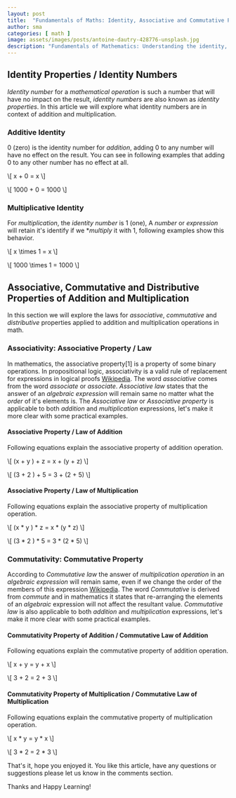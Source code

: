 ```yaml
---
layout: post
title:  "Fundamentals of Maths: Identity, Associative and Commutative Properties Of Numbers"
author: sma
categories: [ math ]
image: assets/images/posts/antoine-dautry-428776-unsplash.jpg
description: "Fundamentals of Mathematics: Understanding the identity, associative and commutative properties for addition and multiplication of numbers."
---
```


## Identity Properties / Identity Numbers
*Identity number* for a *mathematical operation* is such a number that will have no impact on the result, *identity numbers* are also known as *identity properties*. In this article we will explore what identity numbers are in context of addition and multiplication.

### Additive Identity
$0$ (zero) is the identity number for *addition*, adding $0$ to any number will have no effect on the result. You can see in following examples that adding $0$ to any other number has no effect at all.

\\[
x + 0 = x
\\]

\\[
1000 + 0 = 1000
\\]

### Multiplicative Identity
For *multiplication*, the *identity number* is $1$ (one), A *number* or *expression* will retain it's identify if we **multiply* it with $1$, following examples show this behavior.

\\[
x \times 1 = x
\\]

\\[
1000 \times 1 = 1000
\\]

## Associative, Commutative and Distributive Properties of Addition and Multiplication

In this section we will explore the laws for *associative*, *commutative* and *distributive* properties applied to  addition and multiplication operations in math.

### Associativity: Associative Property / Law

In mathematics, the associative property[1] is a property of some binary operations. In propositional logic, associativity is a valid rule of replacement for expressions in logical proofs [Wikipedia](https://en.wikipedia.org/wiki/Associative_property). The word *associative* comes from the word *associate* or *associate*. *Associative law* states that the answer of an *algebraic expression* will remain same no matter what the *order* of it's elements is. The *Associative law* or *Associative property* is applicable to both *addition* and *multiplication* expressions, let's make it more clear with some practical examples.

#### Associative Property / Law of Addition

Following equations explain the associative property of addition operation. 

\\[
(x + y ) + z  = x + (y + z)
\\]

\\[
(3 + 2 ) + 5  = 3 + (2 + 5)
\\]

#### Associative Property / Law of Multiplication

Following equations explain the associative property of multiplication operation.

\\[
(x * y ) * z  = x * (y * z)
\\]

\\[
(3 * 2 ) * 5  = 3 * (2 * 5)
\\]

### Commutativity: Commutative Property
According to *Commutative law* the answer of *multiplication operation* in an *algebraic expression* will remain same, even if we change the order of the members of this expression [Wikipedia](https://en.wikipedia.org/wiki/Commutative_property). The word *Commutative* is derived from *commute* and in mathematics it states that re-arranging the elements of an *algebraic* expression will not affect the resultant value. *Commutative law* is also applicable to both *addition* and *multiplication* expressions, let's make it more clear with some practical examples.

#### Commutativity Property of Addition / Commutative Law of Addition

Following equations explain the commutative property of addition operation.

\\[
x + y = y + x
\\]

\\[
3 + 2 = 2 + 3
\\]

#### Commutativity Property of Multiplication / Commutative Law of Multiplication

Following equations explain the commutative property of multiplication operation.

\\[
x * y = y * x
\\]

\\[
3 * 2 = 2 * 3
\\]



That's it, hope you enjoyed it. You like this article, have any questions or suggestions please let us know in the comments section.

Thanks and Happy Learning!
